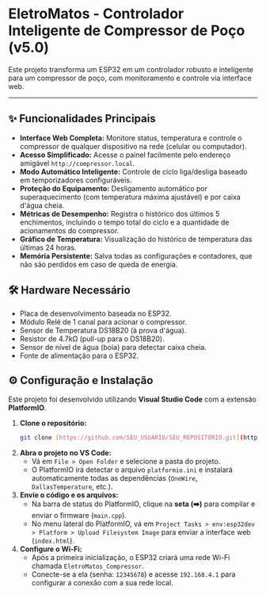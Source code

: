 #  EletroMatos - Controlador Inteligente de Compressor de Poço (v5.0)

Este projeto transforma um ESP32 em um controlador robusto e inteligente para um compressor de poço, com monitoramento e controle via interface web.

<!-- ![Interface do Projeto](https://i.imgur.com/YOUR_SCREENSHOT_URL.png)  -->
---

## ✨ Funcionalidades Principais

* **Interface Web Completa:** Monitore status, temperatura e controle o compressor de qualquer dispositivo na rede (celular ou computador).
* **Acesso Simplificado:** Acesse o painel facilmente pelo endereço amigável `http://compressor.local`.
* **Modo Automático Inteligente:** Controle de ciclo liga/desliga baseado em temporizadores configuráveis.
* **Proteção do Equipamento:** Desligamento automático por superaquecimento (com temperatura máxima ajustável) e por caixa d'água cheia.
* **Métricas de Desempenho:** Registra o histórico dos últimos 5 enchimentos, incluindo o tempo total do ciclo e a quantidade de acionamentos do compressor.
* **Gráfico de Temperatura:** Visualização do histórico de temperatura das últimas 24 horas.
* **Memória Persistente:** Salva todas as configurações e contadores, que não são perdidos em caso de queda de energia.

## 🛠️ Hardware Necessário

* Placa de desenvolvimento baseada no ESP32.
* Módulo Relé de 1 canal para acionar o compressor.
* Sensor de Temperatura DS18B20 (à prova d'água).
* Resistor de 4.7kΩ (pull-up para o DS18B20).
* Sensor de nível de água (boia) para detectar caixa cheia.
* Fonte de alimentação para o ESP32.

## ⚙️ Configuração e Instalação

Este projeto foi desenvolvido utilizando **Visual Studio Code** com a extensão **PlatformIO**.

1.  **Clone o repositório:**
    ```bash
    git clone [https://github.com/SEU_USUARIO/SEU_REPOSITORIO.git](https://github.com/SEU_USUARIO/SEU_REPOSITORIO.git)
    ```
2.  **Abra o projeto no VS Code:**
    * Vá em `File > Open Folder` e selecione a pasta do projeto.
    * O PlatformIO irá detectar o arquivo `platformio.ini` e instalará automaticamente todas as dependências (`OneWire`, `DallasTemperature`, etc.).
3.  **Envie o código e os arquivos:**
    * Na barra de status do PlatformIO, clique na **seta (➡️)** para compilar e enviar o firmware (`main.cpp`).
    * No menu lateral do PlatformIO, vá em `Project Tasks > env:esp32dev > Platform > Upload Filesystem Image` para enviar a interface web (`index.html`).
4.  **Configure o Wi-Fi:**
    * Após a primeira inicialização, o ESP32 criará uma rede Wi-Fi chamada `EletroMatos_Compressor`.
    * Conecte-se a ela (senha: `12345678`) e acesse `192.168.4.1` para configurar a conexão com a sua rede local.
